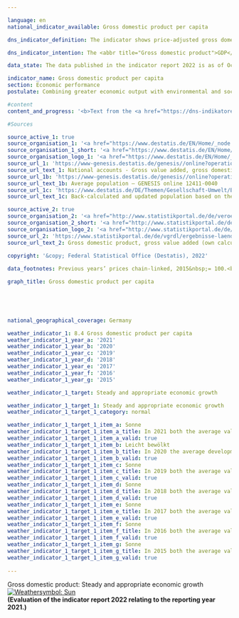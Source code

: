 ```yaml
---

language: en    
national_indicator_available: Gross domestic product per capita    

dns_indicator_definition: The indicator shows price-adjusted gross domestic product (<abbr title="Gross domestic product">GDP</abbr>) per capita (inhabitants) in Germany at 2015&nbsp;prices. <abbr title="Gross domestic product">GDP</abbr> measures the value of all goods and services produced in the domestic economy; inhabitants means all persons whose permanent residence is in Germany.    

dns_indicator_intention: The <abbr title="Gross domestic product">GDP</abbr> trend is related in a variety of ways to other indicators in the Sustainable Development Strategy. Social factors, for instance, such as the population structure, the labour supply, the education system and social cohesion strongly influence the international competitiveness of the economy. <abbr title="Gross domestic product">GDP</abbr> is regarded as an important indicator of the strength and growth of a national economy, and so the goal is to achieve continuous and appropriate levels of <abbr title="Gross domestic product">GDP</abbr> growth.    

data_state: The data published in the indicator report 2022 is as of Oct 31 2022. The data shown on this platform is updated regularly, so that more current data may be available online than published in the <a href="https://dns-indikatoren.de/assets/publications/reports/en/2022.pdf">indicator report 2022</a>.    

indicator_name: Gross domestic product per capita    
section: Economic performance    
postulate: Combining greater economic output with environmental and social responsibility    

#content     
content_and_progress: '<b>Text from the <a href="https://dns-indikatoren.de/assets/publications/reports/en/2021.pdf">Indicator Report 2021&nbsp;</a></b><br><br><abbr title="Gross domestic product">GDP</abbr> expresses the value of total economic output produced within the country in a reference period. It focuses primarily on market goods and services and public goods and services. The value of <abbr title="Gross domestic product">GDP</abbr> is determined quarterly and annually by the Federal Statistical Office on the basis of internationally harmonised rules and standards, such as the European System of National and Regional Accounts (<abbr title="European System of National and Regional Accounts">ESA</abbr>). Because of the early calculation dates, many of the essential basic data are not available in time for the first publication date. Accordingly, the initial publication is still based to a considerable extent on indicators and estimates. Missing information is initially estimated or extrapolated.<br><br>The data basis is subsequently improved with additional statistics, which are successively incorporated into the calculations. It takes about four years until almost all of the baseline statistics are available, at which point the data are classified as final.<br><br><abbr title="Gross domestic product">GDP</abbr> is a key variable in the national accounts. The national accounts are the consolidation of several accounts that portray the economic activity of a given period. The results are recorded in the form of a closed sequence of accounts and presented in tables. The national accounts calculations were last reviewed and revised in 2019&nbsp;as part of their periodic major revision, and the reference year was changed to 2015. This resulted in new rates of change for real gross domestic product as a whole. The overall economic picture, however, has remained largely unchanged.<br><br><abbr title="Gross domestic product">GDP</abbr> is not designed to portray all of the social aspects that can be included in a measurement of overall well-being. If these variables are to be measured too, Additional indicators are needed that are specifically designed for these purposes.<br><br>This includes <abbr title="for example (exempli gratia)">e.g.</abbr> environmental economic accounts that portray the interactions between the economy and the environment and indicators showing, for example, the volume of unpaid work in households. Furthermore, the distribution of income and assets among different population groups is not shown by <abbr title="Gross domestic product">GDP</abbr> either.<br><br>Stock changes are not reflected in <abbr title="Gross domestic product">GDP</abbr>, except in the case of capital stock resulting from the calculation of investments and depreciation.<br><br>Key economic variables like quantities and qualities of human capital, such as education and health, of social capital, such as security and integration, and of natural capital, such as resources and ecosystems, are not factored into <abbr title="Gross domestic product">GDP</abbr>. It is therefore impossible to conclude whether <abbr title="Gross domestic product">GDP</abbr> and its growth have served to preserve capital in the fullest sense. This means that <abbr title="Gross domestic product">GDP</abbr> cannot be used to gauge the sustainability of economic growth.<br><br>The basis for the calculation of per capita <abbr title="Gross domestic product">GDP</abbr> comprise the average population figures interpolated and extrapolated by the Federal Statistical Office from the 2011&nbsp;census data.<br><br>Between 1991&nbsp;and 2019, price-adjusted <abbr title="Gross domestic product">GDP</abbr> per head of population increased by a total of 40.2%. Following vigorous year-on-year <abbr title="Gross domestic product">GDP</abbr> growth averaging 2.8% per annum over the period from 2005&nbsp;to 2008, per capita <abbr title="Gross domestic product">GDP</abbr> fell by 5.4% from 2008&nbsp;to 2009&nbsp;as a result of the global financial and economic crisis. Economic output then recovered, and by 2011&nbsp;<abbr title="Gross domestic product">GDP</abbr> had regained and exceeded its 2008&nbsp;level. In the last five years of the time series, the indicator has been on an upward trajectory, with an average annual increase of 1.2%. In 2019, the value of <abbr title="Gross domestic product">GDP</abbr> was <abbr title="Euro">EUR</abbr> 39,000&nbsp;per head of population.'    

#Sources    

source_active_1: true
source_organisation_1: '<a href="https://www.destatis.de/EN/Home/_node.html">Federal Statistical Office</a>'
source_organisation_1_short: '<a href="https://www.destatis.de/EN/Home/_node.html" target="_blank">Federal Statistical Office</a>'
source_organisation_logo_1: '<a href="https://www.destatis.de/EN/Home/_node.html" target="_blank"><img src="https://dnsUpgradeEnvironment.github.io/dns-indicators/public/OrgImgEn/destatis.png" alt="Federal Statistical Office" title=" Click here to visit the homepage of the organizationFederal Statistical Office" style="height:60px; width:148px; border: transparent"/></a>'
source_url_1: 'https://www-genesis.destatis.de/genesis//online?operation=table&code= 81000-0001 &bypass=true&levelindex=0&levelid=1660823284613&language=en'
source_url_text_1: National accounts - Gross value added, gross domestic product (nominal/price-adjusted) – GENESIS online 81000-0001
source_url_1b: 'https://www-genesis.destatis.de/genesis//online?operation=table&code= 12411-0040 &bypass=true&levelindex=0&levelid=1660823284613&language=en'
source_url_text_1b: Average population – GENESIS online 12411-0040
source_url_1c: 'https://www.destatis.de/DE/Themen/Gesellschaft-Umwelt/Bevoelkerung/Bevoelkerungsstand/_inhalt.html#sprg233540'
source_url_text_1c: Back-calculated and updated population based on the 2011&nbsp;census

source_active_2: true
source_organisation_2: '<a href="http://www.statistikportal.de/de/veroeffentlichungen/volkswirtschaftliche-gesamtrechnungen-der-laender">Statistische Ämter des Bundes und der Länder</a>'
source_organisation_2_short: '<a href="http://www.statistikportal.de/de/veroeffentlichungen/volkswirtschaftliche-gesamtrechnungen-der-laender" target="_blank">Statistische Ämter des Bundes und der Länder</a>'
source_organisation_logo_2: '<a href="http://www.statistikportal.de/de/veroeffentlichungen/volkswirtschaftliche-gesamtrechnungen-der-laender" target="_blank"><img src="https://dnsUpgradeEnvironment.github.io/dns-indicators/public/OrgImgEn/vwgdl.png" alt="Statistische Ämter des Bundes und der Länder" title=" Click here to visit the homepage of the organizationStatistische Ämter des Bundes und der Länder" style="height:60px; width:148px; border: transparent"/></a>'
source_url_2: 'https://www.statistikportal.de/de/vgrdl/ergebnisse-laenderebene/bruttoinlandsprodukt-bruttowertschoepfung'
source_url_text_2: Gross domestic product, gross value added (own calculation based on the Volkswirtschaftliche Gesamtrechnungen der Länder  - only available in German)
    
copyright: '&copy; Federal Statistical Office (Destatis), 2022'    

data_footnotes: Previous years’ prices chain-linked, 2015&nbsp;= 100.<br>• Provisional data for 2019&nbsp;to 2021.    

graph_title: Gross domestic product per capita    

    

        

national_geographical_coverage: Germany    

weather_indicator_1: 8.4 Gross domestic product per capita
weather_indicator_1_year_a: '2021'
weather_indicator_1_year_b: '2020'
weather_indicator_1_year_c: '2019'
weather_indicator_1_year_d: '2018'
weather_indicator_1_year_e: '2017'
weather_indicator_1_year_f: '2016'
weather_indicator_1_year_g: '2015'

weather_indicator_1_target: Steady and appropriate economic growth

weather_indicator_1_target_1: Steady and appropriate economic growth
weather_indicator_1_target_1_category: normal

weather_indicator_1_target_1_item_a: Sonne
weather_indicator_1_target_1_item_a_title: In 2021 both the average value and the previous annual change pointed in the right direction.
weather_indicator_1_target_1_item_a_valid: true
weather_indicator_1_target_1_item_b: Leicht bewölkt
weather_indicator_1_target_1_item_b_title: In 2020 the average development aimed in the right direction, but in the previous year there had been a development in the wrong direction or no change at all.
weather_indicator_1_target_1_item_b_valid: true
weather_indicator_1_target_1_item_c: Sonne
weather_indicator_1_target_1_item_c_title: In 2019 both the average value and the previous annual change pointed in the right direction.
weather_indicator_1_target_1_item_c_valid: true
weather_indicator_1_target_1_item_d: Sonne
weather_indicator_1_target_1_item_d_title: In 2018 both the average value and the previous annual change pointed in the right direction.
weather_indicator_1_target_1_item_d_valid: true
weather_indicator_1_target_1_item_e: Sonne
weather_indicator_1_target_1_item_e_title: In 2017 both the average value and the previous annual change pointed in the right direction.
weather_indicator_1_target_1_item_e_valid: true
weather_indicator_1_target_1_item_f: Sonne
weather_indicator_1_target_1_item_f_title: In 2016 both the average value and the previous annual change pointed in the right direction.
weather_indicator_1_target_1_item_f_valid: true
weather_indicator_1_target_1_item_g: Sonne
weather_indicator_1_target_1_item_g_title: In 2015 both the average value and the previous annual change pointed in the right direction.
weather_indicator_1_target_1_item_g_valid: true    
    
---
```



<div>
  <div class="my-header">
    <label class="default">Gross domestic product: Steady and appropriate economic growth
      <a href="https://dnsUpgradeEnvironment.github.io/dns-indicators/en/status"><img src="https://g205sdgs.github.io/sdg-indicators/public/Wettersymbole/Sonne.png" title="In 2021 (Data as of Oct 31 2022) both the average value and the previous annual change pointed in the right direction." alt="Weathersymbol: Sun"/>
      </a>
    </label>
  </div>
</div>
<div class="my-header-note">
  <label class="default"><b>(Evaluation of the indicator report 2022 relating to the reporting year 2021.)
  </b></label>
</div>